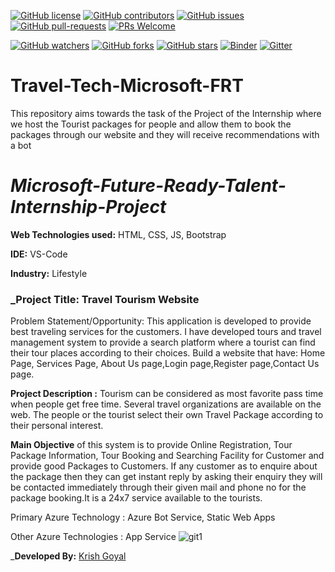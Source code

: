 [![GitHub license](https://img.shields.io/github/license/Krishnaa-tech/Travel-Tech-Microsoft-FRT)](https://github.comKrishnaa-tech/Travel-Tech-Microsoft-FRT/blob/main/LICENSE)
[![GitHub contributors](https://img.shields.io/github/contributors/Krishnaa-tech/Travel-Tech-Microsoft-FRT.svg)](https://GitHub.com/Krishnaa-tech/Travel-Tech-Microsoft-FRT/graphs/contributors/)
[![GitHub issues](https://img.shields.io/github/issues/Krishnaa-tech/Travel-Tech-Microsoft-FRT.svg)](https://GitHub.com/Krishnaa-tech/Travel-Tech-Microsoft-FRT/issues/)
[![GitHub pull-requests](https://img.shields.io/github/issues-pr/Krishnaa-tech/Travel-Tech-Microsoft-FRT.svg)](https://GitHub.com/Krishnaa-tech/Travel-Tech-Microsoft-FRT/pulls/)
[![PRs Welcome](https://img.shields.io/badge/PRs-welcome-brightgreen.svg?style=flat-square)](http://makeapullrequest.com)

[![GitHub watchers](https://img.shields.io/github/watchers/Krishnaa-tech/Travel-Tech-Microsoft-FRT.svg?style=social&label=Watch)](https://GitHub.com/Krishnaa-tech/Travel-Tech-Microsoft-FRT/watchers/)
[![GitHub forks](https://img.shields.io/github/forks/Krishnaa-tech/Travel-Tech-Microsoft-FRT.svg?style=social&label=Fork)](https://GitHub.com/Krishnaa-tech/Travel-Tech-Microsoft-FRT/network/)
[![GitHub stars](https://img.shields.io/github/stars/Krishnaa-tech/Travel-Tech-Microsoft-FRT.svg?style=social&label=Star)](https://GitHub.com/Krishnaa-tech/Travel-Tech-Microsoft-FRT/stargazers/)
[![Binder](https://mybinder.org/badge_logo.svg)](https://mybinder.org/v2/gh/Krishnaa-tech/Travel-Tech-Microsoft-FRT/HEAD)
[![Gitter](https://badges.gitter.im/Krishnaa-tech/BuzzMaps.svg)](https://gitter.im/Krishnaa-tech/Travel-Tech-Microsoft-FRT?utm_source=badge&utm_medium=badge&utm_campaign=pr-badge)
# Travel-Tech-Microsoft-FRT
This repository aims towards the task of the Project of the Internship where we host the Tourist packages for people and allow them to book the packages through our website and they will receive recommendations with a bot

# _Microsoft-Future-Ready-Talent-Internship-Project_

**Web Technologies used:** HTML, CSS, JS, Bootstrap

**IDE:** VS-Code

__Industry:__ Lifestyle

### _Project Title: Travel Tourism Website

Problem Statement/Opportunity: This application is developed to provide best traveling services for the customers. I have developed tours and travel management system to provide a search platform where a tourist can find their tour places according to their choices. Build a website that have: Home Page, Services Page, About Us page,Login page,Register page,Contact Us page.

**Project Description :** Tourism can be considered as most favorite pass time when people get free time. Several travel organizations are available on the web. The people or the tourist select their own Travel Package according to their personal interest. 

**Main Objective** of this system is to provide Online Registration, Tour Package Information, Tour Booking and Searching Facility for Customer and provide good Packages to Customers. If any customer as to enquire about the package then they can get instant reply by asking their enquiry they will be contacted immediately through their given mail and phone no for the package booking.It is a 24x7 service available to the tourists.

Primary Azure Technology : Azure Bot Service, Static Web Apps

Other Azure Technologies : App Service
![git1](https://github.com/Krishnaa-tech/Travel-Tech-Microsoft-FRT/blob/5bbacc6f6d612a88ae5a3b6b6647b8ff85e85cd3/images/git1.png)

_**Developed By:** [Krish Goyal](https://github.com/Krishnaa-tech) 
